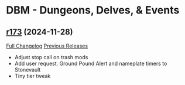 # DBM - Dungeons, Delves, & Events

## [r173](https://github.com/DeadlyBossMods/DBM-Dungeons/tree/r173) (2024-11-28)
[Full Changelog](https://github.com/DeadlyBossMods/DBM-Dungeons/compare/r172...r173) [Previous Releases](https://github.com/DeadlyBossMods/DBM-Dungeons/releases)

- Adjust stop call on trash mods  
- Add user request. Ground Pound Alert and nameplate timers to Stonevault  
- Tiny tier tweak  
